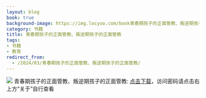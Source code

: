 ```yaml
---
layout: blog
book: true
background-image: https://img.locyoo.com/book青春期孩子的正面管教、叛逆期孩子的正面管教.jpg
category: 书籍
title: 青春期孩子的正面管教、叛逆期孩子的正面管教
tags:
- 书籍
- 教育
redirect_from:
  - /2024/03/青春期孩子的正面管教、叛逆期孩子的正面管教/
---
```

![](https://img.locyoo.com/book青春期孩子的正面管教、叛逆期孩子的正面管教.jpg)
青春期孩子的正面管教、叛逆期孩子的正面管教: <a name = "ref1" href="https://089m.com/f/50983618-1314076406-e004a0?p=3619">点击下载</a>，访问密码请点击右上方“关于”自行查看